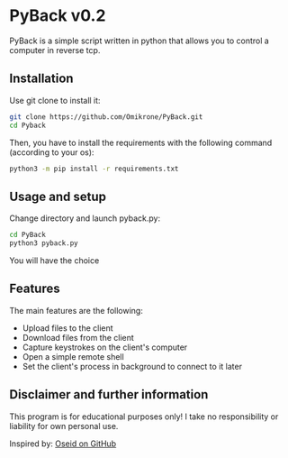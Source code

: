 # PyBack v0.2

PyBack is a simple script written in python that allows you to control a computer in reverse tcp.



## Installation

Use git clone to install it:
```bash
git clone https://github.com/Omikrone/PyBack.git
cd Pyback
```

Then, you have to install the requirements with the following command (according to your os):
```bash
python3 -m pip install -r requirements.txt
```


## Usage and setup

Change directory and launch pyback.py:
```bash
cd PyBack
python3 pyback.py
```
You will have the choice


## Features

The main features are the following:
* Upload files to the client
* Download files from the client
* Capture keystrokes on the client's computer
* Open a simple remote shell
* Set the client's process in background to connect to it later


## Disclaimer and further information

This program is for educational purposes only! I take no responsibility or liability for own personal use.

Inspired by: [Oseid on GitHub](https://github.com/Oseid/python-reverse-shell)
